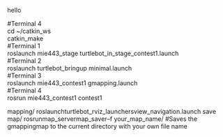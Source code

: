 hello


#Terminal 4\
cd ~/catkin_ws\
catkin_make\
#Terminal 1\
roslaunch mie443_stage turtlebot_in_stage_contest1.launch\
#Terminal 2\
roslaunch turtlebot_bringup minimal.launch\
#Terminal 3\
roslaunch mie443_contest1 gmapping.launch\
#Terminal 4\
rosrun mie443_contest1 contest1


mapping/
roslaunchturtlebot_rviz_launchersview_navigation.launch
save map/
rosrunmap_servermap_saver–f your_map_name/
#Saves the gmappingmap to the current directory with your own file name
